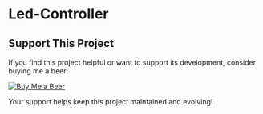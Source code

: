 # Led-Controller

## Support This Project

If you find this project helpful or want to support its development, consider buying me a beer:

<a href="https://buymeacoffee.com/wittywizard">
    <img src="https://img.shields.io/badge/Buy%20Me%20a%20Beer-%23FFDD00?style=for-the-badge&logo=buy-me-a-coffee&logoColor=black" alt="Buy Me a Beer">
</a>

Your support helps keep this project maintained and evolving!
